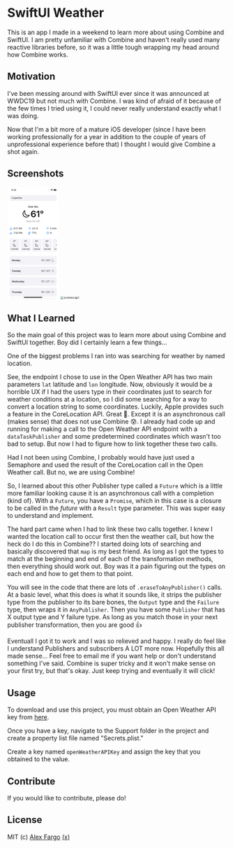 # SwiftUI Weather

This is an app I made in a weekend to learn more about using Combine and SwiftUI. I am pretty unfamiliar with Combine and haven't really used many reactive libraries before, so it was a little tough wrapping my head around how Combine works.

## Motivation

I've been messing around with SwiftUI ever since it was announced at WWDC19 but not much with Combine. I was kind of afraid of it because of the few times I tried using it, I could never really understand exactly what I was doing.

Now that I'm a bit more of a mature iOS developer (since I have been working professionally for a year in addition to the couple of years of unprofessional experience before that) I thought I would give Combine a shot again.

## Screenshots

<img src="./screenshots/screenshot1.png" alt="screenshot1" style="zoom: 25%;" /> <img src="/Users/alexfargo/Developer/iOS/Weather/Weather/screenshots/screencap1.gif" alt="screencap1" style="zoom: 47%;" />

## What I Learned

So the main goal of this project was to learn more about using Combine and SwiftUI together. Boy did I certainly learn a few things...

One of the biggest problems I ran into was searching for weather by named location.

See, the endpoint I chose to use in the Open Weather API has two main parameters `lat` latitude and `lon` longitude. Now, obviously it would be a horrible UX if I had the users type in their coordinates just to search for weather conditions at a location, so I did some searching for a way to convert a location string to some coordinates. Luckily, Apple provides such a feature in the CoreLocation API. Great 🙌. Except it is an asynchronous call (makes sense) that does not use Combine 😰. I already had code up and running for making a call to the Open Weather API endpoint with a `dataTaskPublisher` and some predetermined coordinates which wasn't too bad to setup. But now I had to figure how to link together these two calls.

Had I not been using Combine, I probably would have just used a Semaphore and used the result of the CoreLocation call in the Open Weather call. But no, we are using Combine!

So, I learned about this other Publisher type called a `Future` which is a little more familiar looking cause it is an asynchronous call with a completion (kind of). With a `Future`, you have a `Promise`, which in this case is a closure to be called in the *future* with a `Result` type parameter. This was super easy to understand and implement.

The hard part came when I had to link these two calls together. I knew I wanted the location call to occur first then the weather call, but how the heck do I do this in Combine?? I started doing lots of searching and basically discovered that `map` is my best friend. As long as I got the types to match at the beginning and end of each of the transformation methods, then everything should work out. Boy was it a pain figuring out the types on each end and how to get them to that point.

You will see in the code that there are lots of `.eraseToAnyPublisher()` calls. At a basic level, what this does is what it sounds like, it strips the publisher type from the publisher to its bare bones, the `Output` type and the `Failure` type, then wraps it in `AnyPublisher`. Then you have some `Publisher` that has X output type and Y failure type. As long as you match those in your next publisher transformation, then you are good 👍

Eventuall I got it to work and I was so relieved and happy. I really do feel like I understand Publishers and subscribers A LOT more now. Hopefully this all made sense... Feel free to email me if you want help or don't understand something I've said. Combine is super tricky and it won't make sense on your first try, but that's okay. Just keep trying and eventually it will click!

## Usage

To download and use this project, you must obtain an Open Weather API key from [here](https://openweathermap.org/api).

Once you have a key, navigate to the Support folder in the project and create a property list file named "Secrets.plist."

Create a key named `openWeatherAPIKey` and assign the key that you obtained to the value.

## Contribute

If you would like to contribute, please do!

## License

MIT (c) [Alex Fargo](https://github.com/flexaargo) [(x)](https://twitter.com/flexaargo)

